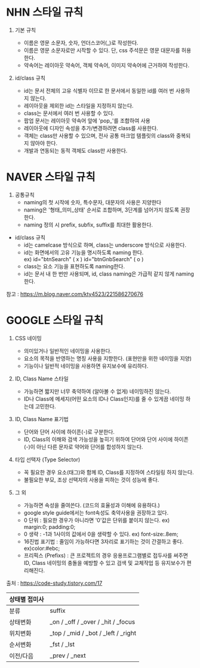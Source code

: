 

# NHN 스타일 규칙
1. 기본 규칙
    * 이름은 영문 소문자, 숫자, 언더스코어(_)로 작성한다.
    * 이름은 영문 소문자로만 시작할 수 있다. 단, css 주석문은 영문 대문자를 허용한다. 
    * 약속어는 레이아웃 약속어, 객체 약속어, 이미지 약속어에 근거하여 작성한다.

2. id/class 규칙
    * id는 문서 전체의 고유 식별자 이므로 한 문서에서 동일한 id를 여러 번 사용하지 않는다.
    * 레이아웃을 제외한 id는 스타일을 지정하지 않는다.
    * class는 문서에서 여러 번 사용할 수 있다.
    * 팝업 문서는 레이아웃 약속어 앞에 'pop_'를 조합하여 사용
    * 레이아웃에 디자인 속성을 추가/변경하려면 class를 사용한다.
    * 객체는 class만 사용할 수 있으며, 전사 공통 마크업 템플릿의 class와 중복되지 않아야 한다.
    * 개발과 연동되는 동적 객체도 class만 사용한다.
     

# NAVER 스타일 규칙
1. 공통규칙
    * naming의 첫 시작에 숫자, 특수문자, 대문자의 사용은 지양한다
    * naming은 '형태_의미_상태' 순서로 조합하며, 3단계를 넘어가지 않도록 권장한다.
    * naming 정의 시 prefix, subfix, suffix를 최대한 활용한다.

* id/class 규칙
    * id는 camelcase 방식으로 하며, class는 underscore 방식으로 사용한다.
    * id는 화면에서의 고유 기능을 명시하도록 naming 한다.<br>
        ex) id="btnSearch" ( x ) id="btnGnbSearch" ( o )
    * class는 요소 기능을 표현하도록 naming한다.
    * id는 문서 내 한 번만 사용되며, id, class naming은 가급적 같지 않게 naming 한다.
    
참고 : https://m.blog.naver.com/kty4523/221586270676

# GOOGLE 스타일 규칙
1. CSS 네이밍
    * 의미있거나 일반적인 네이밍을 사용한다.
    * 요소의 목적을 반영하는 명칭 사용을 지향한다. (표현만을 위한 네이밍을 지양)
    * 기능이나 일반적 네이밍을 사용하면 유지보수에 유리하다.
    
2. ID, Class Name 스타일
    * 가능하면 짧지만 너무 축약하여 (알아볼 수 없게) 네이밍하진 않는다.
    * ID나 Class에 메세지(어떤 요소의 ID나 Class인지)를 줄 수 있게끔 네이밍 하는데 고민한다.

3. ID, Class Name 표기법
    * 단어와 단어 사이에 하이픈(-)로 구분한다. 
    * ID, Class의 이해와 검색 가능성을 높히기 위하여 단어와 단어 사이에 하이픈(-)이 아닌 다른 문자로 약어와 단어를 합성하지 않는다.

4. 타입 선택자 (Type Selector)
    * 꼭 필요한 경우 요소(태그)와 함께 ID, Class를 지정하여 스타일링 하지 않는다.
    * 불필요한 부모, 조상 선택자의 사용을 피하는 것이 성능에 좋다.

5. 그 외
    * 가능하면 속성을 줄여쓴다. (코드의 효율성과 이해에 유용하다.)
    * google style guide에서는 font속성도 축약사용을 권장하고 있다.
    * 0 단위 : 필요한 경우가 아니라면 '0'값은 단위를 붙이지 않는다. ex) margin:0; padding:0;
    * 0 생략 : -1과 1사이의 값에서 0을 생략할 수 있다. ex) font-size:.8em;
    * 16진법 표기법 : 줄임이 가능하다면 3자리로 표기하는 것이 간결하고 좋다. ex)color:#ebc;
    * 프리픽스 (Prefixs) : 큰 프로젝트의 경우 응용프로그램별로 접두사를 써주면 ID, Class 네이밍의 충돌을 예방할 수 있고 검색 및 교체작업 등 유지보수가 편리해진다. 




출처 : https://code-study.tistory.com/17


| 상태별 접미사 |                                     |
|---------------|-------------------------------------|
| 분류          | suffix                              |
| 상태변화      | _on / _off / _over / _hit / _focus  |
| 위치변화      | _top / _mid / _bot / _left / _right |
| 순서변화      | _fst / _lst                         |
| 이전/다음     | _prev / _next                       |
